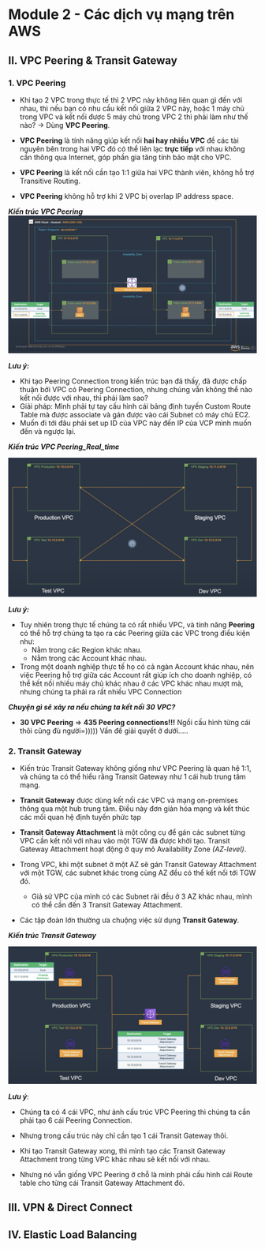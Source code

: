 # **Module 2 - Các dịch vụ mạng trên AWS**
## **II. VPC Peering & Transit Gateway**
### 1. VPC Peering
- Khi tạo 2 VPC trong thực tế thì 2 VPC này không liên quan gì đến với nhau, thì nếu bạn có nhu cầu kết nối giữa 2 VPC này, hoặc 1 máy chủ trong VPC và kết nối được 5 máy chủ trong VPC 2 thì phải làm như thế nào? -> Dùng **VPC Peering**.
- **VPC Peering** là tính năng giúp kết nối **hai hay nhiều VPC** đề các tài nguyên bên trong hai VPC đó có thể liên lạc **trực tiếp** với nhau không cần thông qua Internet, góp phần gia tăng tính bảo mật cho VPC. 

- **VPC Peering** là kết nối cần tạo 1:1 giữa hai VPC thành viên, không hỗ trợ Transitive Routing.

- **VPC Peering** không hỗ trợ khi 2 VPC bị overlap IP address space.

***Kiến trúc VPC Peering***
![2.1 VPC Peering](https://github.com/DazielNguyen/AWS_FCJ_FA25_VAD_NOTES_LESSON/blob/main/Module_02/Module_02_02_VPC%20Peering%20%26%20Transit%20Gate%20/Image_module_02_02/2.1%20VPC%20Peering.png)

***Lưu ý:***
- Khi tạo Peering Connection trong kiến trúc bạn đã thấy, đã được chấp thuận bởi VPC có Peering Connection, nhưng chúng vẫn không thể nào kết nối được với nhau, thì phải làm sao? 
- Giải pháp: Mình phải tự tay cấu hình cái bảng định tuyến Custom Route Table mà được associate và gán được vào cái Subnet có máy chủ EC2. 
- Muốn đi tới đâu phải set up ID của VPC này đến IP của VCP mình muốn đến và ngược lại. 

***Kiến trúc VPC Peering_Real_time***

![2.2 VPC Peering Real_time](https://github.com/DazielNguyen/AWS_FCJ_FA25_VAD_NOTES_LESSON/blob/main/Module_02/Module_02_02_VPC%20Peering%20%26%20Transit%20Gate%20/Image_module_02_02/2.2%20VPC%20Peering%20Real_time.png)

***Lưu ý:***

- Tuy nhiên trong thực tế chúng ta có rất nhiều VPC, và tính năng **Peering** có thể hỗ trợ chúng ta tạo ra các Peering giữa các VPC trong điều kiện như: 
    + Nằm trong các Region khác nhau. 
    + Nằm trong các Account khác nhau. 
- Trong một doanh nghiệp thực tế họ có cả ngàn Account khác nhau, nên việc Peering hỗ trợ giữa các Account rất giúp ích cho doanh nghiệp, có thể kết nối nhiều máy chủ khác nhau ở các VPC khác nhau mượt mà, nhưng chúng ta phải ra rất nhiều VPC Connection

***Chuyện gì sẽ xảy ra nếu chúng ta kết nối 30 VPC?***

- **30 VPC Peering** => **435 Peering connections!!!** 
Ngồi cấu hình từng cái thôi cũng đù người=))))) Vấn đề giải quyết ở dưới.....

### 2. Transit Gateway
- Kiến trúc Transit Gateway không giống như VPC Peering là quan hệ 1:1, và chúng ta có thể hiểu rằng Transit Gateway như 1 cái hub trung tâm mạng.

- **Transit Gateway** được dùng kết nối các VPC và mạng on-premises thông qua một hub trung tâm. Điều này đơn giản hóa mạng và kết thúc các mối quan hệ định tuyến phức tạp 

- **Transit Gateway Attachment** là một công cụ để gán các subnet từng VPC cần kết nối với nhau vào một TGW đã được khởi tạo. Transit Gateway Attachment hoạt động ở quy mô Availability Zone *(AZ-level)*.

- Trong VPC, khi một subnet ở một AZ sẽ gán Transit Gateway Attachment với một TGW, các subnet khác trong cùng AZ đều có thể kết nối tới TGW đó.   

    + Giả sử VPC của mình có các Subnet rãi đều ở 3 AZ khác nhau, mình có thể cần đến 3 Transit Gateway Attachment.

- Các tập đoàn lớn thường ưa chuộng việc sử dụng 
**Transit Gateway**.

***Kiến trúc Transit Gateway***

![2.3 Transit Gateway](https://github.com/DazielNguyen/AWS_FCJ_FA25_VAD_NOTES_LESSON/blob/main/Module_02/Module_02_02_VPC%20Peering%20%26%20Transit%20Gate%20/Image_module_02_02/2.3%20Transit%20Gateway.png)

***Lưu ý***:

- Chúng ta có 4 cái VPC, như ảnh cấu trúc VPC Peering thì chúng ta cần phải tạo 6 cái Peering Connection.

- Nhưng trong cấu trúc này chỉ cần tạo 1 cái Transit Gateway thôi.

- Khi tạo Transit Gateway xong, thì mình tạo các Transit Gateway Attachment trong từng VPC khác nhau sẽ kết nối với nhau. 

- Nhưng nó vẫn giống VPC Peering ở chỗ là mình phải cấu hình cái Route table cho từng cái Transit Gateway Attachment đó.
## **III. VPN & Direct Connect**

## **IV. Elastic Load Balancing**